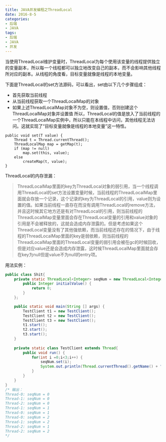 ```yaml
---
title: JAVA并发编程之ThreadLocal
date: 2016-8-5
categories:
- 后端
- JAVA
tags:
- 后端
- JAVA
- 并发
---
```


当使用ThreadLocal维护变量时，ThreadLocal为每个使用该变量的线程提供独立的变量副本，所以每一个线程都可以独立地改变自己的副本，而不会影响其他线程所对应的副本。从线程的角度看，目标变量就像是线程的本地变量。
<!-- more -->
下面是ThreadLocal的set方法源码，可以看出，set由以下几个步骤组成：
- 首先获取当前线程
- 从当前线程获取一个ThreadLocalMap的对象
- 如果上述ThreadLocalMap对象不为空，则设置值，否则创建这个ThreadLocalMap对象并设置值
所以，ThreadLocal的值是放入了当前线程的一个ThreadLocalMap实例中，所以只能在本线程中访问，其他线程无法访问。这就实现了“目标变量就像是线程的本地变量”这一特性。
```
public void set(T value) {
    Thread t = Thread.currentThread();
    ThreadLocalMap map = getMap(t);
    if (map != null)
        map.set(this, value);
    else
        createMap(t, value);
}
```

ThreadLocal的内存泄漏：

> ThreadLocalMap里面的key为ThreadLocal对象的弱引用，当一个线程调用ThreadLocal的set方法设置变量时候，当前线程的ThreadLocalMap里面就会存放一个记录，这个记录的key为ThreadLocal的引用，value则为设置的值。如果当前线程一直存在而没有调用ThreadLocal的remove方法，并且这时候其它地方还是有对ThreadLocal的引用，则当前线程的ThreadLocalMap变量里面会存在ThreadLocal变量的引用和value对象的引用是不会被释放的，这就会造成内存泄露的。但是考虑如果这个ThreadLocal变量没有了其他强依赖，而当前线程还存在的情况下，由于线程的ThreadLocalMap里面的key是弱依赖，则当前线程的ThreadLocalMap里面的ThreadLocal变量的弱引用会被在gc的时候回收，但是对应value还是会造成内存泄露，这时候ThreadLocalMap里面就会存在key为null但是value不为null的entry项。



用法实例：
``` java
public class Shit{
	private static ThreadLocal<Integer> seqNum = new ThreadLocal<Integer>() {
		public Integer initialValue() {
			return 0;
		}
	};

	public static void main(String [] args) {
		TestClient t1 = new TestClient();
		TestClient t2 = new TestClient();
		TestClient t3 = new TestClient();
		t1.start();
		t2.start();
		t3.start();
	}
	
	private static class TestClient extends Thread{
		public void run() {
			for(int i =0;i<3;i++) {
				seqNum.set(i);
				System.out.println(Thread.currentThread().getName() + ": seqNum = " + seqNum.get());
			}
		}
	}
}
/* 输出：
Thread-0: seqNum = 0
Thread-1: seqNum = 0
Thread-2: seqNum = 0
Thread-1: seqNum = 1
Thread-0: seqNum = 1
Thread-0: seqNum = 2
Thread-1: seqNum = 2
Thread-2: seqNum = 1
Thread-2: seqNum = 2
*/
```